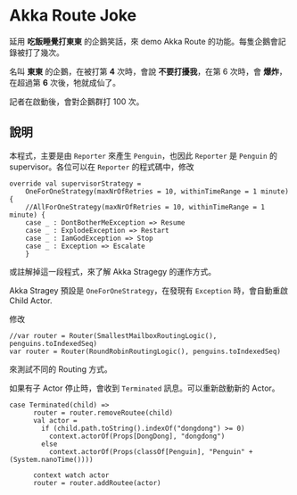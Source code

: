 # Akka Route Joke

延用 __吃飯睡覺打東東__ 的企鵝笑話，來 demo Akka Route 的功能。每隻企鵝會記錄被打了幾次。

名叫 __東東__ 的企鵝，在被打第 __4__ 次時，會說 __不要打擾我__，在第 6 次時，會 __爆炸__，在超過第 __6__ 次後，牠就成仙了。

記者在啟動後，會對企鵝群打 100 次。


## 說明

本程式，主要是由 `Reporter` 來產生 `Penguin`，也因此 `Reporter` 是 `Penguin` 的 supervisor。各位可以在 `Reporter` 的程式碼中，修改

```
override val supervisorStrategy = 
    OneForOneStrategy(maxNrOfRetries = 10, withinTimeRange = 1 minute) {
    //AllForOneStrategy(maxNrOfRetries = 10, withinTimeRange = 1 minute) {
    case _ : DontBotherMeException => Resume
    case _ : ExplodeException => Restart
    case _ : IamGodException => Stop
    case _ : Exception => Escalate
    }
```

或註解掉這一段程式，來了解 Akka Stragegy 的運作方式。

Akka Stragey 預設是 `OneForOneStrategy`，在發現有 `Exception` 時，會自動重啟 Child Actor.


修改

```
//var router = Router(SmallestMailboxRoutingLogic(), penguins.toIndexedSeq)
var router = Router(RoundRobinRoutingLogic(), penguins.toIndexedSeq)
```

來測試不同的 Routing 方式。


如果有子 Actor 停止時，會收到 `Terminated` 訊息。可以重新啟動新的 Actor。

```
case Terminated(child) =>
      router = router.removeRoutee(child)
      val actor = 
        if (child.path.toString().indexOf("dongdong") >= 0)
          context.actorOf(Props[DongDong], "dongdong")
        else
          context.actorOf(Props(classOf[Penguin], "Penguin" + (System.nanoTime())))

      context watch actor
      router = router.addRoutee(actor)

```

